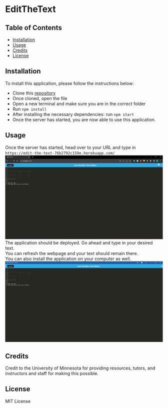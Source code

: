 # EditTheText


## Table of Contents
- [Installation](#installation)
- [Usage](#usage)
- [Credits](#credits)
- [License](#license)

## Installation
To install this application, please follow the instructions below:
- Clone this [repository](https://github.com/XDSirius/EditTheText)
- Once cloned, open the file
- Open a new terminal and make sure you are in the correct folder
- Run `npm install`
- After installing the necessary dependencies: run `npm start`
- Once the server has started, you are now able to use this application.

## Usage

Once the server has started, head over to your URL and type in `https://edit-the-text-76b2792c159e.herokuapp.com/`\
![Online](./imgs/online.png)
The application should be deployed. Go ahead and type in your desired text.\
You can refresh the webpage and your text should remain there. \
You can also install the application on your computer as well.
![Desktop](./imgs/desktop.png)

## Credits
Credit to the University of Minnesota for providing resources, tutors, and instructors and staff for making this possible. 

## License

MIT License